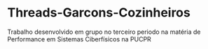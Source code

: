 # Threads-Garcons-Cozinheiros
Trabalho desenvolvido em grupo no terceiro periodo na matéria de Performance em Sistemas Ciberfísicos na PUCPR
